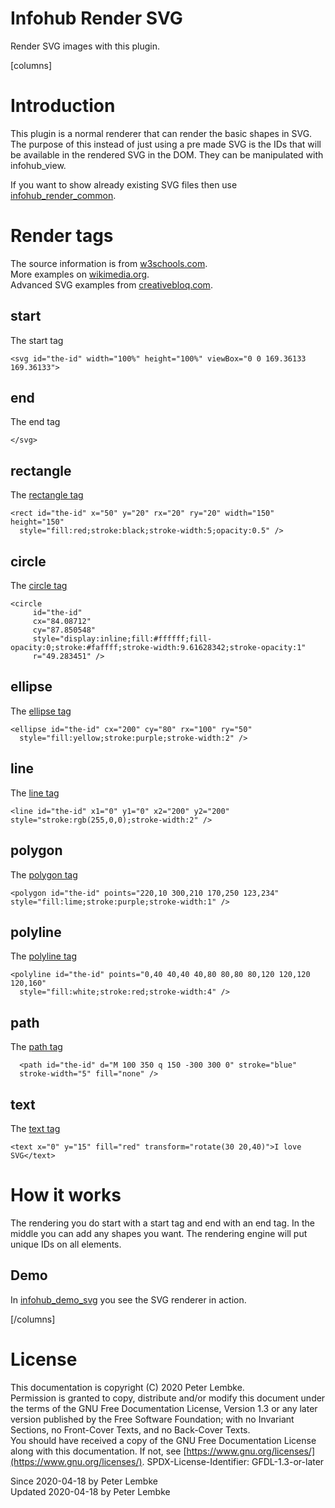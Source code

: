 # Infohub Render SVG
Render SVG images with this plugin.  

[columns]
# Introduction
This plugin is a normal renderer that can render the basic shapes in SVG. The purpose of this instead of just using a pre made SVG is the IDs that will be available in the rendered SVG in the DOM. They can be manipulated with infohub_view.

If you want to show already existing SVG files then use [infohub_render_common](plugin,infohub_render_common).

# Render tags
The source information is from [w3schools.com](https://www.w3schools.com/graphics/svg_intro.asp).  
More examples on [wikimedia.org](https://commons.wikimedia.org/wiki/SVG_examples).  
Advanced SVG examples from [creativebloq.com](https://www.creativebloq.com/design/examples-svg-7112785).    

## start
The start tag
```
<svg id="the-id" width="100%" height="100%" viewBox="0 0 169.36133 169.36133">
```

## end
The end tag
```
</svg>
```

## rectangle
The [rectangle tag](https://www.w3schools.com/graphics/svg_rect.asp)
```
<rect id="the-id" x="50" y="20" rx="20" ry="20" width="150" height="150"
  style="fill:red;stroke:black;stroke-width:5;opacity:0.5" />
```

## circle
The [circle tag](https://www.w3schools.com/graphics/svg_circle.asp)
```
<circle
     id="the-id"
     cx="84.08712"
     cy="87.850548"
     style="display:inline;fill:#ffffff;fill-opacity:0;stroke:#faffff;stroke-width:9.61628342;stroke-opacity:1"
     r="49.283451" />
```

## ellipse
The [ellipse tag](https://www.w3schools.com/graphics/svg_ellipse.asp)
```
<ellipse id="the-id" cx="200" cy="80" rx="100" ry="50"
  style="fill:yellow;stroke:purple;stroke-width:2" />
```

## line
The [line tag](https://www.w3schools.com/graphics/svg_line.asp)
```
<line id="the-id" x1="0" y1="0" x2="200" y2="200" style="stroke:rgb(255,0,0);stroke-width:2" />
```

## polygon
The [polygon tag](https://www.w3schools.com/graphics/svg_polygon.asp)
```
<polygon id="the-id" points="220,10 300,210 170,250 123,234" style="fill:lime;stroke:purple;stroke-width:1" />
```

## polyline
The [polyline tag](https://www.w3schools.com/graphics/svg_polyline.asp)
```
<polyline id="the-id" points="0,40 40,40 40,80 80,80 80,120 120,120 120,160"
  style="fill:white;stroke:red;stroke-width:4" />
```

## path
The [path tag](https://www.w3schools.com/graphics/svg_path.asp)
```
  <path id="the-id" d="M 100 350 q 150 -300 300 0" stroke="blue"
  stroke-width="5" fill="none" />
```

## text
The [text tag](https://www.w3schools.com/graphics/svg_text.asp)
```
<text x="0" y="15" fill="red" transform="rotate(30 20,40)">I love SVG</text>
```

# How it works
The rendering you do start with a start tag and end with an end tag.
In the middle you can add any shapes you want. The rendering engine will put unique IDs on all elements.

## Demo
In [infohub_demo_svg](plugin,infohub_demo_svg) you see the SVG renderer in action.

[/columns]
# License
This documentation is copyright (C) 2020 Peter Lembke.  
Permission is granted to copy, distribute and/or modify this document under the terms of the GNU Free Documentation License, Version 1.3 or any later version published by the Free Software Foundation; with no Invariant Sections, no Front-Cover Texts, and no Back-Cover Texts.  
You should have received a copy of the GNU Free Documentation License along with this documentation. If not, see [https://www.gnu.org/licenses/](https://www.gnu.org/licenses/).  SPDX-License-Identifier: GFDL-1.3-or-later  

Since 2020-04-18 by Peter Lembke  
Updated 2020-04-18 by Peter Lembke  
